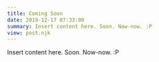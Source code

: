 ```yaml
---
title: Coming Soon
date: 2019-12-17 07:33:00
summary: Insert content here. Soon. Now-now. :P
view: post.njk
---
```

Insert content here. Soon. Now-now. :P
